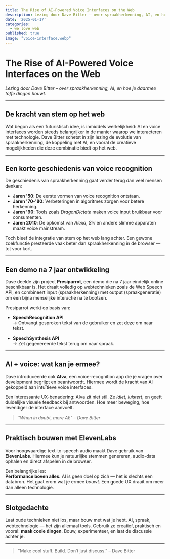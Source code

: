 ```yaml
---
title: The Rise of AI-Powered Voice Interfaces on the Web
description: Lezing door Dave Bitter – over spraakherkenning, AI, en hoe je daarmee toffe dingen bouwt.
date: '2025-01-17'
categories:
  - we love web
published: true
image: "voice-interface.webp"
---
```

# The Rise of AI-Powered Voice Interfaces on the Web

*Lezing door Dave Bitter – over spraakherkenning, AI, en hoe je daarmee toffe dingen bouwt.*

---

## De kracht van stem op het web

Wat begon als een futuristisch idee, is inmiddels werkelijkheid: AI en voice interfaces worden steeds belangrijker in de manier waarop we interacteren met technologie. Dave Bitter schetst in zijn lezing de evolutie van spraakherkenning, de koppeling met AI, en vooral de creatieve mogelijkheden die deze combinatie biedt op het web.

---

## Een korte geschiedenis van voice recognition

De geschiedenis van spraakherkenning gaat verder terug dan veel mensen denken:

- **Jaren '50**: De eerste vormen van voice recognition ontstaan.
- **Jaren '70-'80**: Verbeteringen in algoritmes zorgen voor betere herkenning.
- **Jaren '90**: Tools zoals *DragonDictate* maken voice input bruikbaar voor consumenten.
- **Jaren 2010**: De opkomst van *Alexa*, *Siri* en andere slimme apparaten maakt voice mainstream.

Toch bleef de integratie van stem op het web lang achter. Een gewone zoekfunctie presteerde vaak beter dan spraakherkenning in de browser — tot voor kort.

---

## Een demo na 7 jaar ontwikkeling

Dave deelde zijn project **Presiparrot**, een demo die na 7 jaar eindelijk online beschikbaar is. Het draait volledig op webtechnieken zoals de Web Speech API, en combineert input (spraakherkenning) met output (spraakgeneratie) om een bijna menselijke interactie na te bootsen.

Presiparrot werkt op basis van:

- **SpeechRecognition API**  
  → Ontvangt gesproken tekst van de gebruiker en zet deze om naar tekst.
  
- **SpeechSynthesis API**  
  → Zet gegenereerde tekst terug om naar spraak.

---

## AI + voice: wat kan je ermee?

Dave introduceerde ook **AIva**, een voice-recognition app die je vragen over development begrijpt en beantwoordt. Hiermee wordt de kracht van AI gekoppeld aan intuïtieve voice interfaces.

Een interessante UX-benadering: AIva zit niet stil. Ze *idlet*, *luistert*, en geeft duidelijke visuele feedback bij antwoorden. Hoe meer beweging, hoe levendiger de interface aanvoelt.

> *"When in doubt, more AI!" – Dave Bitter*

---

## Praktisch bouwen met ElevenLabs

Voor hoogwaardige text-to-speech audio maakt Dave gebruik van **ElevenLabs**. Hiermee kun je natuurlijke stemmen genereren, audio-data ophalen en direct afspelen in de browser.

Een belangrijke les:  
**Performance boven alles.** AI is geen doel op zich — het is slechts een databron. Het gaat erom wat je ermee *bouwt*. Een goede UX draait om meer dan alleen technologie.

---

## Slotgedachte

Laat oude technieken niet los, maar bouw met wat je hebt. AI, spraak, webtechnologie — het zijn allemaal tools. Gebruik ze creatief, praktisch en vooral: **maak coole dingen**. Bouw, experimenteer, en laat de discussie achter je.

---

> "Make cool stuff. Build. Don’t just discuss." – Dave Bitter
